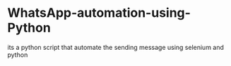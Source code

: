 # WhatsApp-automation-using-Python
its a python script that automate the sending message using selenium and python 
